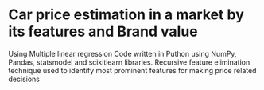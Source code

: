 # Car price estimation in a market by its features and Brand value
Using Multiple linear regression
Code written in Puthon using NumPy, Pandas, statsmodel and scikitlearn libraries.
Recursive feature elimination technique used to identify most prominent features for making price related decisions
